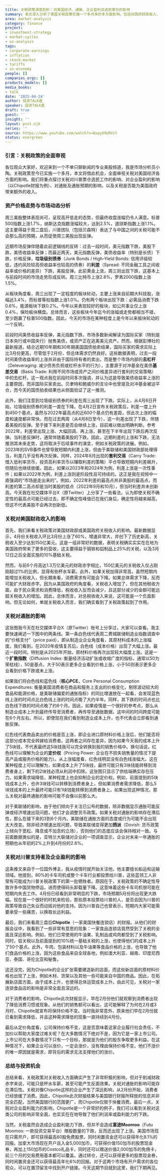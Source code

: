 ```yaml
---
title: 关税政策深度剖析：对美国经济、通胀、企业盈利及选民票仓的影响
summary: 本文深入分析了美国关税政策实施一个多月来的多方面影响，包括对政府财政收入、通胀预期、企业盈利能力以及川普支持者就业的冲击，并结合市场数据和Chipotle财报进行了具体阐述。
area: market-analysis
category: finance
project:
- investment-strategy
- market-cycles
- us-analysis
tags:
- corporate-earnings
- inflation
- stock-market
- tariffs
- us-economy
people: []
companies_orgs: []
products_models: []
media_books:
- talk
date: '2025-04-24'
author: 投资TALK君
speaker: 投资TALK君
draft: true
guest: ''
insight: ''
layout: post.njk
series: ''
source: https://www.youtube.com/watch?v=QxpyU9oRViY
status: evergreen
---
```

### 引言：关税政策的全面审视

各位观众大家好，欢迎来到一个不单只聊新闻的专业美股频道，我是市场分析员小陶。关税政策至今已实施一个多月，本文将借此机会，全面审视关税对美国经济各方面的影响。我们将重点探讨关税对川普票仓选民工作的影响、对企业盈利的影响（以Chipotle财报为例）、对通胀及通胀预期的影响，以及关税是否能为美国政府带来额外的收入。

### 资产价格走势与市场动态分析

周三美股整体表现尚可，呈现高开低走的态势，但最终收盘涨幅仍令人满意。标普500指数上涨1.7%，纳斯达克指数涨幅较大，达到2.5%，道琼斯指数上涨1.1%。这主要得益于周二盘后，川普团队（包括贝森特）表达了与中国之间的关税可能不会那么高的预期，从而促使周三美股出现反弹。

近期市场反弹伴随着此前逻辑线的反转：过去一段时间，美元指数下跌，美股下跌，美债收益率反弹；而最近两天，美元指数反弹，美债收益率（特别是长债）下跌，价格反弹，**垃圾级别债券**（Junk Bonds / High-Yield Bonds: 信用评级较低，违约风险较高但收益率也较高的债券）的**利差**（Spread: 不同金融工具之间收益率或价格的差异）下跌，美股反弹。此前黄金上涨，周三则出现下跌，这基本上与前段时间的市场走势形成反转。周三比特币上涨2.8%，罗素2000指数上涨1.5%。

从板块角度看，周三出现了一定程度的板块轮动，主要上涨来自前期大科技股，涨幅达3.4%，而标普等权指数上涨1.0%。仍有两个板块出现下跌：必需品消费下跌0.6%，能源板块下跌0.2%。今年以来表现较好的板块，如公共事业仅上涨0.4%，保险板块横盘。总体而言，这些板块今年迄今的涨幅或走势都相当不错，至少跑赢了标普500指数。因此，今天的市场在某种程度上是今年以来板块轮动的一个反转。

前段时间美债收益率反弹，美元指数下跌，市场多数新闻解读为国际买家（特别是日本央行或中国央行）抛售美债，或资产正在逃离美元资产。然而，根据彭博社的最新报道，结合近期10年期和30年期美国国债拍卖结果，国际买家的需求实际上比3月份更高，尽管低于2月份，但总体需求仍然良好。这些数据表明，过去一段时间美债收益率的上涨并非由于国际持有者的卖出，而是整个市场内部的**去杠杆**（Deleveraging: 减少债务负担或杠杆水平的行为），主要源于对冲基金在美债**基差交易**（Basis Trade: 利用不同市场或资产之间价格差异进行套利的交易策略）中的去杠杆。这一观点我在前段时间多次强调，并认为这是导致美债收益率上涨的主要原因，而非国际买家卖出。贝聿特和鲍威尔的言论中也曾提及对冲基金被迫平仓，而今天的国债拍卖结果也从侧面验证了这一推测。

此外，我们注意到垃圾级别债券的利差在周三出现了下跌。实际上，从4月8日开始，垃圾级别债券的利差一直在下降。在4月2日宣布关税政策后，利差一度上升到450个基点，虽然与2022年最高点的近600个基点仍有差距，但此次上涨的幅度和速度都非常快。而在过去两周（从4月8日至今），这一利差出现了下跌，伴随着美股的反弹。至于接下来利差是否会继续上涨，目前难以做出明确判断。参考2022年，利差曾出现上涨、大幅回调、再上涨，甚至在下半年出现下跌后再次反弹。当利差反弹时，通常伴随着美股的下跌。因此，近期利差的上涨和下跌，无法推测其未来走势，这将取决于后续事件的演变，例如关税政策的进展。例如，2023年的SVB事件也曾导致短期内利差上涨，但由于美联储和美国财政部处理得当，利差几乎没有再次反弹。同样，2024年8月出现的**套利交易**（Carry Trade: 借入低利率货币，投资高利率货币以赚取利差的策略）平仓导致短期内利差飙升，但随后也继续放缓。因此，如果以2023年和2024年为例，利差上涨是一次性事件；如果以2022年为例，利差上涨则是阶段性且可持续的。这正是我在视频中一直强调的“市场是走出来的”。例如，2022年利差的最高点并非美股的最高点，而利差的第二高点却是当时美股的低点（2022年9月和10月），但当时利差并未创新高。今天我在社交媒体平台X（原Twitter）上分享了一些看法，认为即使关税不确定性的最高点可能已经过去，即不确定性峰值已在我们身后，确定性将越来越高，但这不代表美股不会再次创新低。

### 关税对美国财政收入的影响

首先，我们来看关税政策对美国财政部或美国政府关税收入的影响。最新数据显示，4月份关税收入环比3月份上涨了60%，增速非常大，并创下了历史新高，关税收入至少达到150亿美元。这是一组非常好的数据，表明关税确实实实在在地为美国政府带来了更多的营收，这主要得益于钢铁和铝制品上25%的关税，以及3月12日之后全面实施的10%基础关税。

然而，与前6个月高达1.3万亿美元的财政赤字相比，150亿美元的关税收入仅占刚刚超过1%的比例，显得有些杯水车薪。此外，如果关税加得非常高，虽然短期内能增加关税收入，但长期来看，消费需求有可能会下降。如果总体需求下降，反而可能扩大财政赤字。因为从美国政府的角度看，关税收入增加了，但在其他税收方面，由于民众需求和消费降低，税收收入反而会减少，且这部分减少的金额可能远超关税收入的增加。因此，总体而言，对总税收收入来说，这可能是一个负面影响。但无论如何，单就关税收入而言，我们确实看到了关税政策起到了作用。

### 关税对通胀的影响

这张图我今天在社交媒体平台X（原Twitter）账号上分享过，大家可以查看。我主要快速阐述一下图中的两条线。第一条白色线代表周二费城联储制造业指数调查中的“价格支付”（price paid），即从制造业企业角度看，其原材料成本的上涨幅度。我们看到，在2020年疫情复苏后，白色线（成本价格）出现了大幅上涨。最近一段时间，特别是从2025年开始，原材料价格再次出现较大幅度上涨。这是一个**扩散指数**（Diffusion Index: 衡量经济活动扩张或收缩广度的指标，通常以50为荣枯线），50是基点，大于50表示更多企业看到价格上涨，小于50则表示更多企业看到价格下跌或未上涨。

如果我们将白色线和蓝色线（**核心PCE**，Core Personal Consumption Expenditures: 衡量美国消费者在商品和服务上支出的价格变化，剔除波动较大的食品和能源价格，是美联储偏爱的通胀指标）的同比增速放在一起看，会发现蓝色线上涨的时间点比白色线上涨的时间点晚了大约半年。同样，其下跌的时间点也比白色线下跌的时间点晚了约6个月。因此，如果疫情是一个很好的参考点，那么从制造业成本上升到最终传导至消费者，再传导至通胀数据，这中间的时间跨度可能在6个月左右。所以，即使现在我们看到制造业成本上升，也不代表会立即看到通胀反弹。

红色线代表商品卖出的价格是否上涨，即企业进口原材料价格上涨后，他们能否将这部分成本完全转嫁给消费者。这两者之间存在差异，因为如果今天我的成本上升了5块钱，不代表最终这5块钱我可以完全转换到我的销售价格中。换句话说，红色线可以理解为企业的**定价权**（Pricing Power: 企业在不损失销售量的情况下提高产品或服务价格的能力）。从上涨幅度看，红色线明显没有白色线涨幅大。这在某种程度上可以理解为，如果成本上升了5块钱，最终可能只有3块钱能转移到消费者身上，剩下的2块钱必须从利润中扣除。这张图只显示了供给端确实存在压力。如果需求端降低，某种程度上也会抑制企业的定价权。例如，前面提到的5块钱成本上升，也许3块钱可以转移到消费者身上，但如果消费者需求降低，那么5块钱成本的上升最终可能只有1块钱能转移到消费者身上。如果出现这种情况，那么关税对最终通胀的影响可能不会像以前那么大。

对于美联储的影响，由于他们倾向于关注已公布的数据，除非数据显示通胀可能反弹或经济增速出现问题，他们才会调整货币政策。如果关税对通胀的影响存在滞后性，那么在接下来的3到6个月内，美联储在通胀方面的态度或行为可能不会出现太大改变。除非经济增速出现问题，导致美联储变得更加**鸽派**（Dovish: 货币政策上倾向于宽松、降息或不加息的立场），否则他们的态度应该会保持相对一致。与前面数据类似的是，亚特兰大联储对企业的一项调查显示，企业对未来一年通胀的预期也从年初的2%上升到4月份的2.8%。

### 关税对川普支持者及企业盈利的影响

这条推文来自于一位国外博主，我从疫情时就开始关注他，他主要擅长船运和运输领域。他提到，80%的卡车司机或整个卡车行业都投票给川普，这些蓝领工人非常有可能成为川普关税政策下的第一批牺牲者。原因在于，关税政策的不确定性导致许多中国货物停运，进而使得码头卸载量下降。这意味着这些卡车司机很可能在短期内失去工作。4月份已经看到非常明显的下跌，市场预期5月份将出现更大跌幅。现在是一个很好的时机来检验，那些原本投票给川普的人，是否会因为川普的政策导致自己失业而动摇对他的支持。因为川普自己也曾表示，短期内大家可能需要承受一些痛苦，以换取长远利益。

最后，我们来看周三盘后**Chipotle**（一家美国快餐连锁店）的财报。从他们的财报会议中，我看到了一些非常有意思的现象：一家食品连锁店竟然受到了关税的全面且深远影响。例如，他们日常使用的牛油果、乳制品或鸡肉都受到了关税影响。同时，铝关税以及前面提到的10%统一基础关税的上涨，也使得他们的成本上升了50个基点。此外，牛肉、包装材料以及牛油果等食品价格的上涨，也导致了他们食品价格的上涨，因为这些食品来自全球各地，例如澳大利亚、越南、印度尼西亚、泰国、哥伦比亚和秘鲁。

这还没完，因为Chipotle的企业扩张需要建造新的店面，而这些新店面的原材料价格也出现了上涨，例如木材、货架以及其他一些可能来自中国的商品。因此，在拓展新店面方面，由于成本上升，也使得总体运营成本上升。由此可见，关税对一家连锁食品店的影响是非常全面且深远的。

对于消费者的影响，Chipotle此次财报显示，早在2月份他们就观察到消费者出现了降低消费习惯或现象。从他们的销售额可以看出，这可能解释了为何在2月或3月时，Chipotle就宣布将保持价格不变。当时我非常意外，原来他们早在2月份就已看到需求降低，并且这种需求降低的现象一直持续到4月份。

最后从定价角度看，公司保持价格不变，这是否意味着这家企业履行社会责任，不加价以帮助大家度过难关呢？在大多数情况下绝对不是，因为它是一家上市公司。上市公司在大多数情况下只有一个目标，那就是为他们的股东争取更多利益。在这种情况下，如果企业可以涨价，一定会涨价，没有理由保持价格不变。他们不涨价的唯一原因就是需求，即背后的需求无法支撑他们的涨价。

### 总结与投资机会

总结来看，关税政策对关税收入方面确实产生了非常积极的影响，但对于削减财政赤字来说，可能只是杯水车薪，甚至可能产生反面效果。关税对通胀的影响可能存在滞后性。关税对像Chipotle这样的企业产生了深远影响，从2月份开始，消费者已经放缓了消费。因此，Chipotle此次财报结果与美国银行财报所释放的信息并非完全匹配，当然美国银行的范围更广，而Chipotle仅限于快餐消费。最后一点，关税对企业盈利能力的影响，Chipotle是一个非常好的例子，我们可以看到关税对这类公司的影响非常全面，也实实在在地导致了他们利润率或盈利能力的下跌。

当然，关税虽然会造成企业盈利能力下跌，但并不会造成**富途Moomoo**（Futu Moomoo: 一款投资交易平台）赠股数量的下跌，反而还出现了上涨。美国市场现在只需开户，即可获得最高60股免费股票，同时闲置资金还可以获得年化8.1%的回报。加拿大市场现在开户且入金5,000加币，可获得价值150加币的股票现金券，再加上150加币的Costco礼品卡，同时还可以赠送价值2,000加币的免佣卡，前三个月的交易费用基本都可以覆盖。通过转仓，还可以获得更多的股票现金券，同时闲置资金还可以获得最高年化6%的回报。对于这两个市场有开户需求的各位观众，可以在置顶留言中找到开户链接。今天这期节目就到这里，我们下期再见。